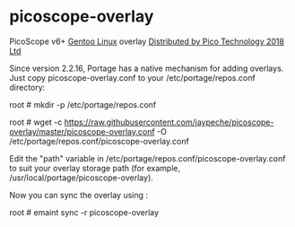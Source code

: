 # picoscope-overlay
PicoScope v6+ [Gentoo Linux](https://www.gentoo.org/get-started/about/) overlay
[Distributed by Pico Technology 2018 Ltd](https://www.picotech.com/)

Since version 2.2.16, Portage has a native mechanism for adding overlays.
Just copy picoscope-overlay.conf to your /etc/portage/repos.conf directory:

root # mkdir -p /etc/portage/repos.conf

root # wget -c https://raw.githubusercontent.com/jaypeche/picoscope-overlay/master/picoscope-overlay.conf -O /etc/portage/repos.conf/picoscope-overlay.conf

Edit the "path" variable in /etc/portage/repos.conf/picoscope-overlay.conf to suit your overlay storage path
(for example, /usr/local/portage/picoscope-overlay).

Now you can sync the overlay using :

root # emaint sync -r picoscope-overlay
